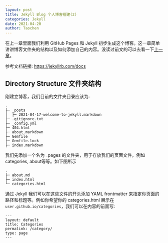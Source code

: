 ```yaml
---
layout: post
title: Jekyll Blog 个人博客搭建(2)
categories: Jekyll
date: 2021-04-20
author: Taochen
---
```


在上一章里面我们利用 GitHub Pages 和 Jekyll 初步生成这个博客。这一章简单讲讲博客文件夹的结构以及如何添加自己的内容。没读过前文的可以去看一下[上一章](https://thomasmental.github.io/2021/04/16/Jekyll-1/)。

参考文档链接: <https://jekyllrb.com/docs>

## Directory Structure 文件夹结构

刚建立博客，我们目前的文件夹目录应该为:

```
.
├─ _posts
│  ├─ 2021-04-17-welcome-to-jekyll.markdown
├─ .gitignore.txt
├─ _config.yml
├─ 404.html
├─ about.markdown
├─ Gemfile
├─ Gemfile.lock
├─ index.markdown
```

我们先添加一个名为 _pages 的文件夹，用于存放我们的页面文件，例如 categories, about等等。如下图所示

```
.
├─ about.md
├─ index.html
└─ categories.html
```

通过 Jekyll 我们可以在这些文件的开头添加 YAML frontmatter 来指定你页面的路径和标题等。例如你希望你的 categories.html 展示在```user.github.io/categories```，我们可以在内容的前面写:

```
---
layout: default
title: Categories
permalink: /category/
type: page
---
```

